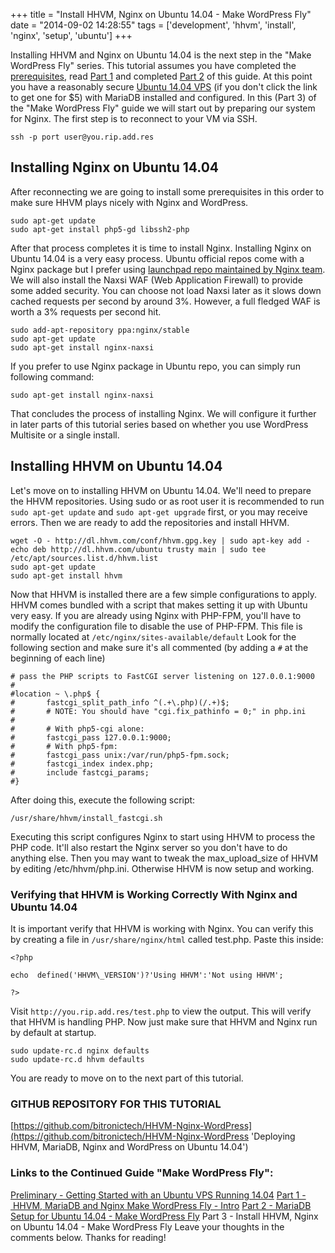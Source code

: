 +++
title = "Install HHVM, Nginx on Ubuntu 14.04 - Make WordPress Fly"
date = "2014-09-02 14:28:55"
tags = ['development', 'hhvm', 'install', 'nginx', 'setup', 'ubuntu']
+++

Installing HHVM and Nginx on Ubuntu 14.04 is the next step in the "Make WordPress Fly" series. This tutorial assumes you have completed the [prerequisites](http://bryanapperson.com/blog/getting-started-ubuntu-vps-running-14-04/ 'Getting Started with an Ubuntu VPS Running 14.04'), read [Part 1](http://bryanapperson.com/blog/intro-hhvm-mariadb-nginx-wordpress/ 'HHVM, MariaDB and Nginx Make WordPress Fly – Intro') and completed [Part 2](http://bryanapperson.com/blog/make-wordpress-fly-mariadb-setup-ubuntu-14/ 'MariaDB 10.1 Setup for Ubuntu 14.04 – Make WordPress Fly') of this guide. At this point you have a reasonably secure [Ubuntu 14.04 VPS](https://www.bitronictech.net/ubuntu-vps-hosting.php 'Ubuntu VPS Hosting') (if you don't click the link to get one for \$5) with MariaDB installed and configured. In this (Part 3) of the "Make WordPress Fly" guide we will start out by preparing our system for Nginx. The first step is to reconnect to your VM via SSH.

`ssh -p port user@you.rip.add.res`

## Installing Nginx on Ubuntu 14.04

After reconnecting we are going to install some prerequisites in this order to make sure HHVM plays nicely with Nginx and WordPress.

```
sudo apt-get update
sudo apt-get install php5-gd libssh2-php
```

After that process completes it is time to install Nginx. Installing Nginx on Ubuntu 14.04 is a very easy process. Ubuntu official repos come with a Nginx package but I prefer using [launchpad repo maintained by Nginx team](http://wiki.nginx.org/Install#Official_Debian.2FUbuntu_packages). We will also install the Naxsi WAF (Web Application Firewall) to provide some added security. You can choose not load Naxsi later as it slows down cached requests per second by around 3%. However, a full fledged WAF is worth a 3% requests per second hit.

```
sudo add-apt-repository ppa:nginx/stable
sudo apt-get update
sudo apt-get install nginx-naxsi
```

If you prefer to use Nginx package in Ubuntu repo, you can simply run following command:

`sudo apt-get install nginx-naxsi`

That concludes the process of installing Nginx. We will configure it further in later parts of this tutorial series based on whether you use WordPress Multisite or a single install.

## Installing HHVM on Ubuntu 14.04

Let's move on to installing HHVM on Ubuntu 14.04. We'll need to prepare the HHVM repositories. Using sudo or as root user it is recommended to run `sudo apt-get update` and `sudo apt-get upgrade` first, or you may receive errors. Then we are ready to add the repositories and install HHVM.

```
wget -O - http://dl.hhvm.com/conf/hhvm.gpg.key | sudo apt-key add -
echo deb http://dl.hhvm.com/ubuntu trusty main | sudo tee /etc/apt/sources.list.d/hhvm.list
sudo apt-get update
sudo apt-get install hhvm
```

Now that HHVM is installed there are a few simple configurations to apply. HHVM comes bundled with a script that makes setting it up with Ubuntu very easy. If you are already using Nginx with PHP-FPM, you'll have to modify the configuration file to disable the use of PHP-FPM. This file is normally located at `/etc/nginx/sites-available/default` Look for the following section and make sure it's all commented (by adding a `#` at the beginning of each line)

```
# pass the PHP scripts to FastCGI server listening on 127.0.0.1:9000
#
#location ~ \.php$ {
#       fastcgi_split_path_info ^(.+\.php)(/.+)$;
#       # NOTE: You should have "cgi.fix_pathinfo = 0;" in php.ini
#
#       # With php5-cgi alone:
#       fastcgi_pass 127.0.0.1:9000;
#       # With php5-fpm:
#       fastcgi_pass unix:/var/run/php5-fpm.sock;
#       fastcgi_index index.php;
#       include fastcgi_params;
#}

```

After doing this, execute the following script:

```
/usr/share/hhvm/install_fastcgi.sh

```

Executing this script configures Nginx to start using HHVM to process the PHP code. It'll also restart the Nginx server so you don't have to do anything else. Then you may want to tweak the max_upload_size of HHVM by editing /etc/hhvm/php.ini. Otherwise HHVM is now setup and working.

### Verifying that HHVM is Working Correctly With Nginx and Ubuntu 14.04

It is important verify that HHVM is working with Nginx. You can verify this by creating a file in `/usr/share/nginx/html` called test.php. Paste this inside:

```
<?php

echo  defined('HHVM\_VERSION')?'Using HHVM':'Not using HHVM';

?>
```

Visit `http://you.rip.add.res/test.php` to view the output. This will verify that HHVM is handling PHP. Now just make sure that HHVM and Nginx run by default at startup.

```
sudo update-rc.d nginx defaults
sudo update-rc.d hhvm defaults
```

You are ready to move on to the next part of this tutorial.

### GITHUB REPOSITORY FOR THIS TUTORIAL

[https://github.com/bitronictech/HHVM-Nginx-WordPress](https://github.com/bitronictech/HHVM-Nginx-WordPress 'Deploying HHVM, MariaDB, Nginx and WordPress on Ubuntu 14.04')

### Links to the Continued Guide "Make WordPress Fly":

[Preliminary - Getting Started with an Ubuntu VPS Running 14.04](http://bryanapperson.com/blog/getting-started-ubuntu-vps-running-14-04/ 'Getting Started with an Ubuntu VPS Running 14.04') [Part 1 - HHVM, MariaDB and Nginx Make WordPress Fly - Intro](http://bryanapperson.com/blog/intro-hhvm-mariadb-nginx-wordpress/ 'HHVM, MariaDB and Nginx Make WordPress Fly – Intro') [Part 2 - MariaDB Setup for Ubuntu 14.04 - Make WordPress Fly](http://bryanapperson.com/blog/make-wordpress-fly-mariadb-setup-ubuntu-14/ 'MariaDB 10.1 Setup for Ubuntu 14.04 – Make WordPress Fly') Part 3 - Install HHVM, Nginx on Ubuntu 14.04 - Make WordPress Fly Leave your thoughts in the comments below. Thanks for reading!
